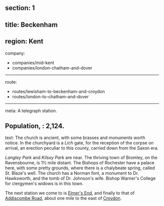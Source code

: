 section: 1
----
title: Beckenham
----
region: Kent
----
company:
- companies/mid-kent
- companies/london-chatham-and-dover
----
route:
- routes/lewisham-to-beckenham-and-croydon
- routes/london-to-chatham-and-dover
----
meta: A telegraph station.

Population,
: 2,124.
----
text: The church is ancient, with some brasses and monuments worth notice. In the churchyard is a *Lich* gate, for the reception of the corpse on arrival, an erection peculiar to this county, carried down from the Saxon era.

*Langley Park* and *Kilsey Park* are near. The thriving town of Bromley, on the Ravensbourne, is 1½ mile distant. The Bishops of Rochester have a palace here, with some pretty grounds, where there is a chalybeate spring, called St. Blaze's well. The church has a Norman font, a monument to Dr. Hawksworth, and the tomb of Dr. Johnson's wife. Bishop Warner's College for clergymen's widows is in this town.

The next station we come to is [Elmer's End](/stations/elmers-end), and finally to that of [Addiscombe Road](/stations/addiscombe-road), about one mile to the east of [Croydon](/stations/croydon).